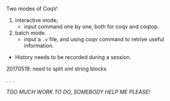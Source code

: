 Two modes of CoqV:
1. interactive mode;
    - input command one by one, both for coqv and coqtop.
2. batch mode.
    - input a `.v` file, and using coqv command to retrive useful information.

- History needs to be recorded during a session.

20170519: need to split xml string blocks

.
.
.

*TOO MUCH WORK TO DO, SOMEBODY HELP ME PLEASE!*
